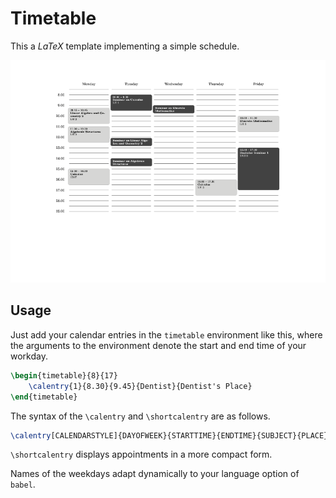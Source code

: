 # Timetable

This a *LaTeX* template implementing a simple schedule.

![Example](imgs/Timetable.png)

## Usage

Just add your calendar entries in the `timetable` environment
like this, where the arguments to the environment denote the
start and end time of your workday.

```latex
\begin{timetable}{8}{17}
	\calentry{1}{8.30}{9.45}{Dentist}{Dentist's Place}
\end{timetable}
```

The syntax of the `\calentry` and `\shortcalentry` are as follows.

```latex
\calentry[CALENDARSTYLE]{DAYOFWEEK}{STARTTIME}{ENDTIME}{SUBJECT}{PLACE}
```

`\shortcalentry` displays appointments in a more compact form.

Names of the weekdays adapt dynamically to your language option
of `babel`.
